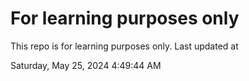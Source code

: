# For learning purposes only
This repo is for learning purposes only.
Last updated at

Saturday, May 25, 2024 4:49:44 AM

